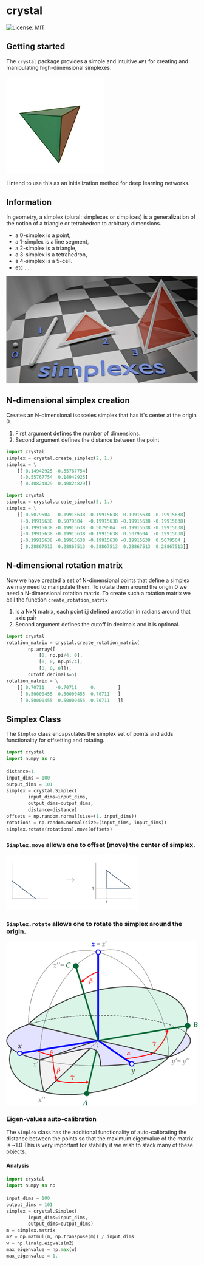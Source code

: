 # crystal
[![License: MIT](https://img.shields.io/badge/License-MIT-yellow.svg)](https://opensource.org/licenses/MIT)

## Getting started 

The ``crystal`` package provides a simple and intuitive ``API`` 
for creating and manipulating high-dimensional simplexes.

![tetrahedron](images/tetrahedron.gif)

I intend to use this as an initialization method for deep learning networks.

## Information
In geometry, a simplex (plural: simplexes or simplices) 
is a generalization of the notion of a triangle or tetrahedron to arbitrary dimensions.

* a 0-simplex is a point,
* a 1-simplex is a line segment,
* a 2-simplex is a triangle,
* a 3-simplex is a tetrahedron,
* a 4-simplex is a 5-cell.
* etc ...  

![simplexes in multiple dimensions](images/simplexes.jpg)

## N-dimensional simplex creation
Creates an N-dimensional isosceles simplex that has it's center at the origin 0.

1. First argument defines the number of dimensions.
2. Second argument defines the distance between the point 

```python
import crystal
simplex = crystal.create_simplex(2, 1.)
simplex = \
    [[ 0.14942925 -0.55767754]
     [-0.55767754  0.14942925]
     [ 0.40824829  0.40824829]]

```

```python
import crystal
simplex = crystal.create_simplex(5, 1.)
simplex = \
    [[ 0.5079504  -0.19915638 -0.19915638 -0.19915638 -0.19915638]
     [-0.19915638  0.5079504  -0.19915638 -0.19915638 -0.19915638]
     [-0.19915638 -0.19915638  0.5079504  -0.19915638 -0.19915638]
     [-0.19915638 -0.19915638 -0.19915638  0.5079504  -0.19915638]
     [-0.19915638 -0.19915638 -0.19915638 -0.19915638  0.5079504 ]
     [ 0.28867513  0.28867513  0.28867513  0.28867513  0.28867513]]
```

## N-dimensional rotation matrix
Now we have created a set of N-dimensional points that define a simplex we may
need to manipulate them. 
To rotate them around the origin 0 we need a N-dimensional rotation matrix.
To create such a rotation matrix we call the function ```create_rotation_matrix```

1. Is a NxN matrix, each point i,j defined a rotation in radians around that axis pair
2. Second argument defines the cutoff in decimals and it is optional.

```python
import crystal
rotation_matrix = crystal.create_rotation_matrix(
        np.array([
            [0, np.pi/4, 0],
            [0, 0, np.pi/4],
            [0, 0, 0]]),
        cutoff_decimals=5)
rotation_matrix = \
    [[ 0.70711    -0.70711     0.        ]
     [ 0.50000455  0.50000455 -0.70711   ]
     [ 0.50000455  0.50000455  0.70711   ]]
```

## Simplex Class

The ``Simplex`` class encapsulates the simplex set of points and adds functionality
for offsetting and rotating. 

```python
import crystal
import numpy as np

distance=1.
input_dims = 100
output_dims = 101
simplex = crystal.Simplex(
        input_dims=input_dims,
        output_dims=output_dims,
        distance=distance)
offsets = np.random.normal(size=(1, input_dims))
rotations = np.random.normal(size=(input_dims, input_dims))
simplex.rotate(rotations).move(offsets)
```

### ```Simplex.move``` allows one to offset (move) the center of simplex.

![Simplex.rotate](images/offset.png)

###  ```Simplex.rotate``` allows one to rotate the simplex around the origin.

![Simplex.rotate](images/rotate.png)

### Eigen-values auto-calibration
The ```Simplex``` class has the additional functionality of auto-calibrating
the distance between the points so that the maximum eigenvalue of the matrix is ~1.0
This is very important for stability if we wish 
to stack many of these objects.

#### Analysis

```python
import crystal
import numpy as np

input_dims = 100
output_dims = 101
simplex = crystal.Simplex(
        input_dims=input_dims,
        output_dims=output_dims)
m = simplex.matrix
m2 = np.matmul(m, np.transpose(m)) / input_dims
w = np.linalg.eigvals(m2)
max_eigenvalue = np.max(w)
max_eigenvalue = 1.
```